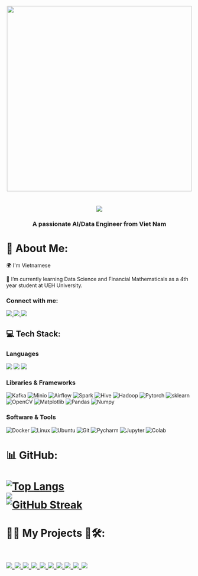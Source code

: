 
<!--<img align="center" src="https://user-images.githubusercontent.com/74038190/225813708-98b745f2-7d22-48cf-9150-083f1b00d6c9.gif" width="500">

<img align="left" src="https://github.com/Anmol-Baranwal/Cool-GIFs-For-GitHub/assets/74038190/0c7eb6ed-663b-4ce4-bfbd-18239a38ba1b" width="500">

<img align="right" alt="Coding" width="200" src="https://i.pinimg.com/originals/f5/36/01/f53601133f236d1cb167ac19f05a3d60.gif">-->
<p align="center">
  <img align="middle" src="https://user-images.githubusercontent.com/74038190/225813708-98b745f2-7d22-48cf-9150-083f1b00d6c9.gif" width="500">

</p>


<h1 align="middle">
    <img src="https://readme-typing-svg.herokuapp.com/?font=Righteous&size=35&center=true&vCenter=true&width=500&height=70&duration=2000&lines=Hi!+👋;+I'm+Khanh+Toan!;" />
</h1>
<h3 align="middle">A passionate AI/Data Engineer from Viet Nam</h3>

# 💫 About Me:
<div align="left">

 🌍 I'm Vietnamese 
 
 🔭 I’m currently learning Data Science and Financial Mathematicals as a 4th year student at UEH University.<br>
 
 </div>
 
<h3 align="left">Connect with me:</h3>

<div align="left"> 
  <a href="mailto:nktoan163@gmail.com">
    <img src="https://img.shields.io/badge/Gmail-333333?style=for-the-badge&logo=gmail&logoColor=red" />
  </a>
  
  <a href="https://www.linkedin.com/in/toankhanhnguyen/" target="_blank">
    <img src="https://img.shields.io/badge/LinkedIn-0077B5?style=for-the-badge&logo=linkedin&logoColor=white" target="_blank" />
  </a>
  
  <a href="https://toannguyenkhanh.github.io/" target="_blank">
     <img src="https://img.shields.io/badge/Portfolio-FF5722?style=for-the-badge&logo=todoist&logoColor=white" target="_blank" /> <!-- sqlite, safari, google-chrome are other good icon options -->
  </a>
</div>

## 💻 Tech Stack:
<!--![C#](https://img.shields.io/badge/c%23-%23239120.svg?style=flat&logo=c-sharp&logoColor=white) ![Python](https://img.shields.io/badge/python-3670A0?style=flat&logo=python&logoColor=ffdd54) ![Anaconda](https://img.shields.io/badge/Anaconda-%2344A833.svg?style=flat&logo=anaconda&logoColor=white) ![MySQL](https://img.shields.io/badge/mysql-%2300f.svg?style=flat&logo=mysql&logoColor=white) ![Pandas](https://img.shields.io/badge/pandas-%23150458.svg?style=flat&logo=pandas&logoColor=white) ![NumPy](https://img.shields.io/badge/numpy-%23013243.svg?style=flat&logo=numpy&logoColor=white) ![scikit-learn](https://img.shields.io/badge/scikit--learn-%23F7931E.svg?style=flat&logo=scikit-learn&logoColor=white) ![PyTorch](https://img.shields.io/badge/Pytorch-%23FF6F00.svg?style=flat&logo=TensorFlow&logoColor=white) -->
<!-- [![My Skills](https://skillicons.dev/icons?i=python,cpp,pytorch,sklearn,keras,opencv,cs,mysql,pycharm,docker,linux)](https://skillicons.dev) -->


  <h3>Languages</br></h3>
  <div align="left">

   <img src="https://img.shields.io/badge/-Python-98b982?style=for-the-badge&logo=python&logoColor=orange&labelColor=282828">
   <img src="https://img.shields.io/badge/c%23-%23239120.svg?style=for-the-badge&logo=csharp&logoColor=white&labelColor=282828"> 
   <img src="https://img.shields.io/badge/R-EADBC8.svg?style=for-the-badge&logo=R&logoColor=blue&labelColor=282829"> 

    
  </div>

  <h3>Libraries & Frameworks</br></h3>
  <div align="left">
    <img alt="Kafka" src="https://img.shields.io/badge/Apache%20Kafka-231F20?style=for-the-badge&logo=Apache+Kafka&logoColor=FFFFFF">
    <img alt="Minio" src="https://img.shields.io/badge/MinIO-C72E49?style=for-the-badge&logo=MinIO&logoColor=FFFFFF">
    <img alt="Airflow" src="https://img.shields.io/badge/Apache%20Airflow-017CEE?style=for-the-badge&logo=Apache+Airflow&logoColor=FFFFFF">
    <img alt="Spark" src="https://img.shields.io/badge/Apache%20Spark-E25A1C?style=for-the-badge&logo=Apache+Spark&logoColor=FFFFFF">
    <img alt="Hive" src="https://img.shields.io/badge/Apache%20Hive-222222?style=for-the-badge&logo=Apache+Hive&logoColor=FDEE21">
    <img alt="Hadoop" src="https://img.shields.io/badge/Apache%20Hadoop-222222?style=for-the-badge&logo=Apache+Hadoop&logoColor=66CCFF">
    <img alt="Pytorch" src="https://img.shields.io/badge/PyTorch-%23EE4C2C.svg?style=for-the-badge&logo=PyTorch&logoColor=white&labelColor=282828">
    <img alt="sklearn" src="https://img.shields.io/badge/scikit--learn-%23F7931E.svg?style=for-the-badge&logo=scikit-learn&logoColor=white&labelColor=282828">
    <img alt="OpenCV" src="https://img.shields.io/badge/OpenCV-5c3ee8?style=for-the-badge&logo=opencv&logoColor=5c3ee8&labelColor=282828">
<!--     <img alt="FastAPI" src="https://img.shields.io/badge/FastAPI-005571?style=for-the-badge&logo=fastapi&labelColor=282828"> -->
<!--     <img alt="Onnx" src="https://img.shields.io/badge/-ONNX-005CED?style=for-the-badge&logo=onnx&logoColor=white&labelColor=282828"> -->
    <img alt="Matplotlib" src="https://img.shields.io/badge/Matplotlib-11557c?style=for-the-badge&&logo=circle&logoColor=11557c&labelColor=282828">
    <img alt="Pandas" src="https://img.shields.io/badge/Pandas-150458?style=for-the-badge&logo=pandas&logoColor=150458&labelColor=282828">
    <img alt="Numpy" src="https://img.shields.io/badge/Numpy-4d77cf?style=for-the-badge&logo=numpy&logoColor=4d77cf&labelColor=282828">



    
   </div>

  <h3>Software & Tools</br></h3>
   <div align="left">
    <img alt="Docker" src="https://img.shields.io/badge/Docker-4d77cf?style=for-the-badge&logo=docker&logoColor=4d77cf&labelColor=282828">
    <img alt="Linux" src="https://img.shields.io/badge/Linux-f5c022?style=for-the-badge&logo=linux&logoColor=f5c022&labelColor=282828">
    <img alt="Ubuntu" src="https://img.shields.io/badge/Ubuntu-E95420?style=for-the-badge&logo=ubuntu&logoColor=white&labelColor=282828">
    <img alt="Git" src="https://img.shields.io/badge/Git-f05134?style=for-the-badge&logo=git&logoColor=f05134&labelColor=282828">
    <img alt="Pycharm" src="https://img.shields.io/badge/pycharm-143?style=for-the-badge&logo=pycharm&logoColor=black&color=black&labelColor=green">
    <img alt="Jupyter" src="https://img.shields.io/badge/Jupyter%20-f27727?style=for-the-badge&logo=Jupyter&logoColor=f27727&labelColor=282828">
    <img alt="Colab" src="https://img.shields.io/badge/Colab-fb9c04?style=for-the-badge&&logo=google-colab&logoColor=fb9c04&labelColor=282828">
   </div>

# 📊 GitHub:

<h1 align="left">

[![Top Langs](https://github-readme-stats.vercel.app/api/top-langs/?username=ToanNguyenKhanh&layout=compact&theme=nightowl)](https://github.com/ToanNguyenKhanh/github-readme-stats)<br>
![](https://github.com/ToanNguyenKhanh/github-stats/blob/master/generated/languages.svg)<br>
[![GitHub Streak](https://streak-stats.demolab.com/?user=ToanNguyenKhanh&theme=nightowl&hide_border=false&include_all_commits=true&count_private=false&layout=compact&card_width=470)](https://git.io/streak-stats)<br>


</h1>

<!--
<div align="center">
  <h2>🐍 My Contributions 🐍</h2>
</div> 

<picture>
  <source media="(prefers-color-scheme: dark)" srcset="https://github.com/ToanNguyenKhanh/snk/blob/output-svg-only/github-contribution-grid-snake-dark.svg">
  <source media="(prefers-color-scheme: light)" srcset="https://github.com/ToanNguyenKhanh/snk/blob/manual-run-output/only-svg/github-contribution-grid-snake.svg">
  <img alt="github contribution grid snake animation" src="https://raw.githubusercontent.com/platane/platane/output/github-contribution-grid-snake.svg">
</picture> 
-->

# 🤖🚀 My Projects 🔬🛠️:

<h1 align="left">


<a href="https://github.com/ToanNguyenKhanh/ecommerce-lakehouse">
  <img align="center" src="https://github-readme-stats.anuraghazra1.vercel.app/api/pin/?username=ToanNguyenKhanh&repo=ecommerce-lakehouse&theme=radical" />
</a>   

<a href="https://github.com/ToanNguyenKhanh/Data_Sync">
  <img align="center" src="https://github-readme-stats.anuraghazra1.vercel.app/api/pin/?username=ToanNguyenKhanh&repo=Data_Sync&theme=radical" />
</a>   

<a href="https://github.com/ToanNguyenKhanh/HighwayCounter_YOLOv8"> 
  <img align="center" src="https://github-readme-stats.anuraghazra1.vercel.app/api/pin/?username=ToanNguyenKhanh&repo=HighwayCounter_YOLOv8&theme=radical" />
</a>   


<a href="https://github.com/ToanNguyenKhanh/Badminton-Analysis"> 
  <img align="center" src="https://github-readme-stats.anuraghazra1.vercel.app/api/pin/?username=ToanNguyenKhanh&repo=Badminton-Analysis&theme=radical" />
</a>   


<a href="https://github.com/ToanNguyenKhanh/Forklift-Object-detection">
  <img align="center" src="https://github-readme-stats.anuraghazra1.vercel.app/api/pin/?username=ToanNguyenKhanh&repo=Forklift-Object-detection&theme=radical" />
</a>   


<a href="https://github.com/ToanNguyenKhanh/Tree-Detection-using-faster_RCNN">
  <img align="center" src="https://github-readme-stats.anuraghazra1.vercel.app/api/pin/?username=ToanNguyenKhanh&repo=Tree-Detection-using-faster_RCNN&theme=radical" />
</a>    

<a href="https://github.com/ToanNguyenKhanh/brain-tumor-image-classification">
  <img align="center" src="https://github-readme-stats.anuraghazra1.vercel.app/api/pin/?username=ToanNguyenKhanh&repo=brain-tumor-image-classification&theme=radical" />
</a>    

<a href="https://github.com/ToanNguyenKhanh/AG-News-Text-Classification">
  <img align="center" src="https://github-readme-stats.anuraghazra1.vercel.app/api/pin/?username=ToanNguyenKhanh&repo=AG-News-Text-Classification&theme=radical" />
</a>  

<a href="https://github.com/ToanNguyenKhanh/spaceship-titanic">
  <img align="center" src="https://github-readme-stats.anuraghazra1.vercel.app/api/pin/?username=ToanNguyenKhanh&repo=spaceship-titanic&theme=radical" />
</a>   

<a href="https://github.com/ToanNguyenKhanh/HaNoi-Tower-project-using-Stack">
  <img align="center" src="https://github-readme-stats.anuraghazra1.vercel.app/api/pin/?username=ToanNguyenKhanh&repo=HaNoi-Tower-project-using-Stack&theme=radical" />
</a>    

</h1>





